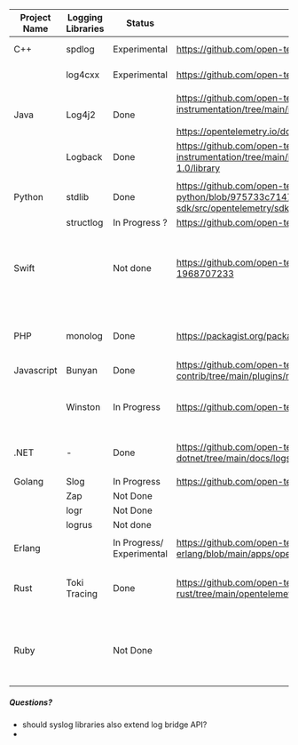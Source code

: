 

| **Project Name** | **Logging Libraries** | **Status**                | **Docs/Implementation**                                                                                                                                                                                               | Note                                                     |
| ---------------- | --------------------- | ------------------------- | --------------------------------------------------------------------------------------------------------------------------------------------------------------------------------------------------------------------- | -------------------------------------------------------- |
| C++              | spdlog                | Experimental              | https://github.com/open-telemetry/opentelemetry-cpp-contrib/pull/357                                                                                                                                                  | under contrib repo                                       |
|                  | log4cxx               | Experimental              | https://github.com/open-telemetry/opentelemetry-cpp-contrib/pull/356                                                                                                                                                  | under contrib repo                                       |
|                  |                       |                           |                                                                                                                                                                                                                       |                                                          |
| Java             | Log4j2                | Done                      | https://github.com/open-telemetry/opentelemetry-java-instrumentation/tree/main/instrumentation/log4j/log4j-appender-2.17/library /<br><br>https://opentelemetry.io/docs/languages/java/instrumentation/#log-appenders | as part of stable release                                |
|                  | Logback<br>           | Done                      | https://github.com/open-telemetry/opentelemetry-java-instrumentation/tree/main/instrumentation/logback/logback-appender-1.0/library                                                                                   | as part of stable release                                |
|                  |                       |                           |                                                                                                                                                                                                                       |                                                          |
| Python           | stdlib                | Done                      | https://github.com/open-telemetry/opentelemetry-python/blob/975733c71473cddddd0859c6fcbd2b02405f7e12/opentelemetry-sdk/src/opentelemetry/sdk/_logs/_internal/__init__.py                                              | as part of stable release                                |
|                  | structlog             | In Progress ?             | https://github.com/open-telemetry/opentelemetry-python/issues/2993                                                                                                                                                    |                                                          |
|                  |                       |                           |                                                                                                                                                                                                                       |                                                          |
| Swift            |                       | Not done                  | https://github.com/open-telemetry/community/issues/1865#issuecomment-1968707233                                                                                                                                       | The community is interested in a contribution here       |
| <br>             |                       |                           |                                                                                                                                                                                                                       |                                                          |
| PHP              | monolog               | Done                      | https://packagist.org/packages/open-telemetry/opentelemetry-logger-monolog                                                                                                                                            | as part of stable release                                |
|                  |                       |                           |                                                                                                                                                                                                                       |                                                          |
| Javascript       | Bunyan                | Done                      | https://github.com/open-telemetry/opentelemetry-js-contrib/tree/main/plugins/node/opentelemetry-instrumentation-bunyan                                                                                                | under contrib repo                                       |
|                  | Winston               | In Progress               | https://github.com/open-telemetry/opentelemetry-js-contrib/pull/1837                                                                                                                                                  | They would like more bridges implemented                 |
|                  |                       |                           |                                                                                                                                                                                                                       |                                                          |
| .NET             | -                     | Done                      | https://github.com/open-telemetry/opentelemetry-dotnet/tree/main/docs/logs/getting-started-console                                                                                                                    | as part of stable release                                |
|                  |                       |                           |                                                                                                                                                                                                                       |                                                          |
| Golang           | Slog                  | In Progress               | https://github.com/open-telemetry/opentelemetry-go-contrib/issues/5138                                                                                                                                                |                                                          |
|                  | Zap                   | Not Done                  |                                                                                                                                                                                                                       |                                                          |
|                  | logr                  | Not Done                  |                                                                                                                                                                                                                       |                                                          |
|                  | logrus                | Not done                  |                                                                                                                                                                                                                       |                                                          |
|                  |                       |                           |                                                                                                                                                                                                                       |                                                          |
| Erlang           |                       | In Progress/ Experimental | https://github.com/open-telemetry/opentelemetry-erlang/blob/main/apps/opentelemetry_experimental/src/otel_log_handler.erl                                                                                             |                                                          |
|                  |                       |                           |                                                                                                                                                                                                                       |                                                          |
| Rust             | Toki Tracing          | Done                      | https://github.com/open-telemetry/opentelemetry-rust/tree/main/opentelemetry-appender-tracing                                                                                                                         | as part of stable release<br><br>                        |
|                  |                       |                           |                                                                                                                                                                                                                       |                                                          |
| Ruby             |                       | Not Done                  |                                                                                                                                                                                                                       | Some popular libraries are - lograge, logging gem, log4r |


##### Questions?
- should syslog libraries also extend log bridge API?
- 


